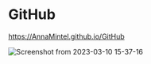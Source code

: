 # GitHub

https://AnnaMintel.github.io/GitHub

![Screenshot from 2023-03-10 15-37-16](https://user-images.githubusercontent.com/81706814/224323581-5272e176-e1a7-4df1-9b72-8aab5e4ad45c.png)
